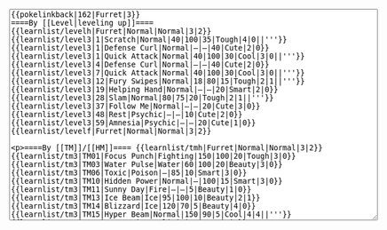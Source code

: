 </p><textarea readonly="" accesskey="," id="wpTextbox1" cols="80" rows="25" style="" class="mw-editfont-monospace" lang="en" dir="ltr" name="wpTextbox1">{{pokelinkback|162|Furret|3}}
====By [[Level|leveling up]]====
{{learnlist/levelh|Furret|Normal|Normal|3|2}}
{{learnlist/level3|1|Scratch|Normal|40|100|35|Tough|4|0||'''}}
{{learnlist/level3|1|Defense Curl|Normal|—|—|40|Cute|2|0}}
{{learnlist/level3|1|Quick Attack|Normal|40|100|30|Cool|3|0||'''}}
{{learnlist/level3|4|Defense Curl|Normal|—|—|40|Cute|2|0}}
{{learnlist/level3|7|Quick Attack|Normal|40|100|30|Cool|3|0||'''}}
{{learnlist/level3|12|Fury Swipes|Normal|18|80|15|Tough|2|1||'''}}
{{learnlist/level3|19|Helping Hand|Normal|—|—|20|Smart|2|0}}
{{learnlist/level3|28|Slam|Normal|80|75|20|Tough|2|1||'''}}
{{learnlist/level3|37|Follow Me|Normal|—|—|20|Cute|3|0}}
{{learnlist/level3|48|Rest|Psychic|—|—|10|Cute|2|0}}
{{learnlist/level3|59|Amnesia|Psychic|—|—|20|Cute|1|0}}
{{learnlist/levelf|Furret|Normal|Normal|3|2}}

====By [[TM]]/[[HM]]====
{{learnlist/tmh|Furret|Normal|Normal|3|2}}
{{learnlist/tm3|TM01|Focus Punch|Fighting|150|100|20|Tough|3|0}}
{{learnlist/tm3|TM03|Water Pulse|Water|60|100|20|Beauty|3|0}}
{{learnlist/tm3|TM06|Toxic|Poison|—|85|10|Smart|3|0}}
{{learnlist/tm3|TM10|Hidden Power|Normal|—|100|15|Smart|3|0}}
{{learnlist/tm3|TM11|Sunny Day|Fire|—|—|5|Beauty|1|0}}
{{learnlist/tm3|TM13|Ice Beam|Ice|95|100|10|Beauty|2|1}}
{{learnlist/tm3|TM14|Blizzard|Ice|120|70|5|Beauty|4|0}}
{{learnlist/tm3|TM15|Hyper Beam|Normal|150|90|5|Cool|4|4||'''}}
{{learnlist/tm3|TM17|Protect|Normal|—|—|10|Cute|1|0}}
{{learnlist/tm3|TM18|Rain Dance|Water|—|—|5|Tough|1|0}}
{{learnlist/tm3|TM21|Frustration|Normal|—|100|20|Cute|1|0||'''}}
{{learnlist/tm3|TM22|SolarBeam|Grass|120|100|10|Cool|4|0}}
{{learnlist/tm3|TM23|Iron Tail|Steel|100|75|15|Cool|1|4}}
{{learnlist/tm3|TM24|Thunderbolt|Electric|95|100|15|Cool|4|0}}
{{learnlist/tm3|TM25|Thunder|Electric|120|70|10|Cool|2|2}}
{{learnlist/tm3|TM27|Return|Normal|—|100|20|Cute|1|0||'''}}
{{learnlist/tm3|TM28|Dig|Ground|60|100|10|Smart|1|0}}
{{learnlist/tm3|TM30|Shadow Ball|Ghost|80|100|15|Smart|3|0}}
{{learnlist/tm3|TM31|Brick Break|Fighting|75|100|15|Cool|1|4}}
{{learnlist/tm3|TM32|Double Team|Normal|—|—|15|Cool|2|0}}
{{learnlist/tm3|TM34|Shock Wave|Electric|60|—|20|Cool|2|0}}
{{learnlist/tm3|TM35|Flamethrower|Fire|95|100|15|Beauty|4|0}}
{{learnlist/tm3|TM42|Facade|Normal|70|100|20|Cute|2|0||'''}}
{{learnlist/tm3|TM43|Secret Power|Normal|70|100|20|Smart|1|0||'''}}
{{learnlist/tm3|TM44|Rest|Psychic|—|—|10|Cute|2|0}}
{{learnlist/tm3|TM45|Attract|Normal|—|100|15|Cute|2|0}}
{{learnlist/tm3|TM46|Thief|Dark|40|100|10|Tough|1|0}}
{{learnlist/tm3|HM01|Cut|Normal|50|95|30|Cool|2|1||'''}}
{{learnlist/tm3|HM03|Surf|Water|95|100|15|Beauty|3|0}}
{{learnlist/tm3|HM04|Strength|Normal|80|100|15|Tough|2|1||'''}}
{{learnlist/tm3|HM06|Rock Smash|Fighting|20|100|15|Tough|1|0}}
{{learnlist/tmf|Furret|Normal|Normal|3|2}}

====By {{pkmn|breeding}}====
{{learnlist/breedh|Furret|Normal|Normal|3|2}}
{{learnlist/breed3|{{MSP/3|300|Skitty}}|Assist|Normal|—|—|20|Cute|1|0}}
{{learnlist/breed3|{{MSP/3|231|Phanpy}}{{MSP/3|300|Skitty}}{{MSP/3|322|Numel}}{{MSP/3|327|Spinda}}|Double-Edge|Normal|120|100|15|Tough|6|0||'''}}
{{learnlist/breed3|{{MSP/3|019|Rattata}}{{MSP/3|020|Raticate}}{{MSP/3|032|Nidoran♂}}{{MSP/3|033|Nidorino}}{{MSP/3|034|Nidoking}}{{MSP/3|056|Mankey}}&lt;br>{{MSP/3|057|Primeape}}{{MSP/3|255|Torchic}}{{MSP/3|256|Combusken}}{{MSP/3|257|Blaziken}}{{MSP/3|288|Vigoroth}}{{MSP/3|322|Numel}}&lt;br>{{MSP/3|323|Camerupt}}|Focus Energy|Normal|—|—|30|Cool|1|3}}
{{learnlist/breed3|{{MSP/3|019|Rattata}}{{MSP/3|020|Raticate}}{{MSP/3|128|Tauros}}{{MSP/3|197|Umbreon}}{{MSP/3|206|Dunsparce}}{{MSP/3|335|Zangoose}}|Pursuit|Dark|40|100|20|Smart|2|1}}
{{learnlist/breed3|{{MSP/3|288|Vigoroth}}|Reversal|Fighting|—|100|15|Cool|2|0}}
{{learnlist/breed3|{{MSP/3|027|Sandshrew}}{{MSP/3|028|Sandslash}}{{MSP/3|050|Diglett}}{{MSP/3|051|Dugtrio}}{{MSP/3|052|Meowth}}{{MSP/3|053|Persian}}&lt;br>{{MSP/3|083|Farfetch'd}}{{MSP/3|215|Sneasel}}{{MSP/3|216|Teddiursa}}{{MSP/3|217|Ursaring}}{{MSP/3|255|Torchic}}{{MSP/3|256|Combusken}}&lt;br>{{MSP/3|257|Blaziken}}{{MSP/3|264|Linoone}}{{MSP/3|288|Vigoroth}}{{MSP/3|335|Zangoose}}{{MSP/3|352|Kecleon}}{{MSP/3|359|Absol}}|Slash|Normal|70|100|20|Cool|3|0||'''}}
{{learnlist/breed3|{{MSP/3|352|Kecleon}}|Substitute|Normal|—|—|10|Smart|2|0}}
{{learnlist/breed3|{{MSP/3|327|Spinda}}|Trick|Psychic|—|100|10|Smart|2|0|*}}
{{learnlist/breedf|Furret|Normal|Normal|3|2}}

====By [[Move Tutor|tutoring]]====
{{learnlist/tutorh|Furret|Normal|Normal|3|2}}
{{learnlist/tutor3|Body Slam|Normal|85|100|15|Tough|1|4||'''|yes|yes|yes}}
{{learnlist/tutor3|Defense Curl|Normal|—|—|40|Cute|2|0|||no|yes|no}}
{{learnlist/tutor3|Double-Edge|Normal|120|100|15|Tough|6|0||'''|yes|yes|yes}}
{{learnlist/tutor3|DynamicPunch|Fighting|100|50|5|Cool|2|1|||no|yes|no}}
{{learnlist/tutor3|Endure|Normal|—|—|10|Tough|2|0|||no|yes|no}}
{{learnlist/tutor3|Fire Punch|Fire|75|100|15|Beauty|4|0|||no|yes|no}}
{{learnlist/tutor3|Fury Cutter|Bug|10|95|20|Cool|3|0|||no|yes|no}}
{{learnlist/tutor3|Ice Punch|Ice|75|100|15|Beauty|4|0|||no|yes|no}}
{{learnlist/tutor3|Mimic|Normal|—|—|10|Cute|1|0|||yes|yes|yes}}
{{learnlist/tutor3|Mud-Slap|Ground|20|100|10|Cute|2|1|||no|yes|no}}
{{learnlist/tutor3|Rollout|Rock|30|90|20|Tough|3|0|||no|yes|no}}
{{learnlist/tutor3|Sleep Talk|Normal|—|—|10|Cute|3|0|||no|yes|no}}
{{learnlist/tutor3|Snore|Normal|40|100|15|Cute|4|0||'''|no|yes|no}}
{{learnlist/tutor3|Substitute|Normal|—|—|10|Smart|2|0|||yes|yes|yes}}
{{learnlist/tutor3|Swagger|Normal|—|90|15|Cute|2|0|||no|yes|yes}}
{{learnlist/tutor3|Swift|Normal|60|—|20|Cool|2|0||'''|no|yes|no}}
{{learnlist/tutor3|ThunderPunch|Electric|75|100|15|Cool|4|0|||no|yes|no}}
{{learnlist/tutorf|Furret|Normal|Normal|3|2}}

====By a prior [[evolution]]====
{{Learnlist/prevoh|Furret|Normal|Normal|3|2}}
{{Learnlist/prevo3null}}
{{Learnlist/prevof|Furret|Normal|Normal|3|2}}

====Special moves====
{{Shadow moves|162|33|Shadow Rush|--|--|--|Iron Tail|Steel|Helping Hand|Normal|Quick Attack|Normal|Strength|Normal|Colo|normal|normal}}

[[it:Furret/Mosse apprese in terza generazione]]
[[zh:大尾立/第三世代招式表]]
